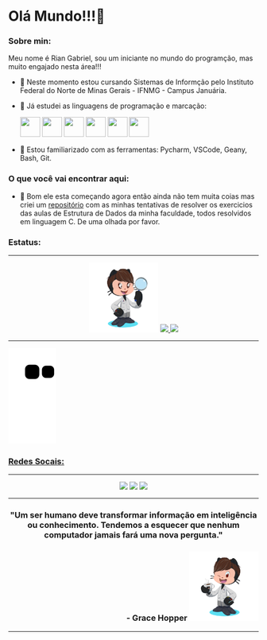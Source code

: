 # Olá Mundo!!!👋

### Sobre min: 

Meu nome é Rian Gabriel, sou um iniciante no mundo do programção, mas muito engajado nesta área!!!
- 🔭 Neste momento estou cursando Sistemas de Informção pelo Instituto Federal do Norte de Minas Gerais - IFNMG - Campus Januária.
- 🌱 Já estudei as linguagens de programação e marcação: 

   <img src="https://cdn.jsdelivr.net/gh/devicons/devicon/icons/c/c-plain.svg" width="40" height="40"/> <img src="https://cdn.jsdelivr.net/gh/devicons/devicon/icons/python/python-plain.svg" width="40" height="40"/> <img src="https://cdn.jsdelivr.net/gh/devicons/devicon/icons/html5/html5-original.svg" width="40" height="40"/> <img src="https://cdn.jsdelivr.net/gh/devicons/devicon/icons/css3/css3-original.svg" width="40" height="40"/>  <img src="https://cdn.jsdelivr.net/gh/devicons/devicon/icons/javascript/javascript-original.svg" width="40" height="40" /> <img src="https://cdn.jsdelivr.net/gh/devicons/devicon/icons/cplusplus/cplusplus-original.svg"  width="40" height="40"/>
        
          
          
- 🤝 Estou familiarizado com as ferramentas: Pycharm, VSCode, Geany, Bash, Git. 

### O que você vai encontrar aqui:

- 🏈 Bom ele esta começando agora então ainda não tem muita coias mas criei um [repositório](https://github.com/RianAndrade/EstudosC) com as minhas tentativas de resolver os exercicios das aulas de Estrutura de Dados da minha faculdade, todos resolvidos em linguagem C. De uma olhada por favor.


### Estatus: 
***

<div align="center">
  <img src="https://github.com/RianAndrade/EstudosC/blob/main/imagens/octocat-1677547065887.png"  width="140" height="140"/>
  <a href="https://github.com/RianAndrade">
  <img height="135em" src="https://github-readme-stats.vercel.app/api?username=RianAndrade&show_icons=true&theme=dracula&include_all_commits=true&count_private=true"/>
  <img height="135em" src="https://github-readme-stats.vercel.app/api/top-langs/?username=RianAndrade&layout=compact&langs_count=7&theme=dracula"/>
</div>

***

   ![Snake animation](https://github.com/RianAndrade/RianAndrade/blob/output/github-contribution-grid-snake.svg)
### Redes Socais: 
***
   
<div align="center">
<a href="https://www.instagram.com/riangabriel_rg_hk/?next=%2F" target="_blank"><img src="https://img.shields.io/badge/-Instagram-%23E4405F?style=for-the-badge&logo=instagram&logoColor=white" target="_blank"></a>
<a href = "riangabrieldev@gmai.com"><img src="https://img.shields.io/badge/Gmail-D14836?style=for-the-badge&logo=gmail&logoColor=white" target="_blank"></a>
<a href="https://www.linkedin.com/in/rian-andrade-52489425b/" target="_blank"><img src="https://img.shields.io/badge/-LinkedIn-%230077B5?style=for-the-badge&logo=linkedin&logoColor=white" target="_blank"></a>
  </div>

   
***

<div align="center">
   
   
   
### "Um ser humano deve transformar informação em inteligência ou conhecimento. Tendemos a esquecer que nenhum computador jamais fará uma nova pergunta."

   
</div>
   
<div align="right">
   
###  - Grace Hopper   <img src="https://github.com/RianAndrade/EstudosC/blob/main/imagens/octocat-1677582851060.png"  width="140" height="140"/>
 
   
</div>   
   
***
   
   
